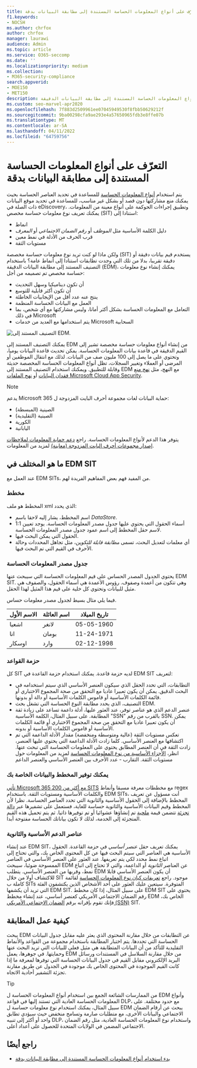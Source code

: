 ```yaml
---
title: التعرّف على أنواع المعلومات الحساسة المستندة إلى مطابقة البيانات بدقة
f1.keywords:
- NOCSH
ms.author: chrfox
author: chrfox
manager: laurawi
audience: Admin
ms.topic: article
ms.service: O365-seccomp
ms.date: ''
ms.localizationpriority: medium
ms.collection:
- M365-security-compliance
search.appverid:
- MOE150
- MET150
description: تعرف على أنواع المعلومات الحساسة المستندة إلى مطابقة البيانات الدقيقة.
ms.custom: seo-marvel-apr2020
ms.openlocfilehash: 7f883d2509961ee07045949530f8fbb50629212f
ms.sourcegitcommit: 9ba00298cfa9ae293e4a57650965fdb3e8ffe07b
ms.translationtype: MT
ms.contentlocale: ar-SA
ms.lasthandoff: 04/11/2022
ms.locfileid: "64759756"
---
```

# <a name="learn-about-exact-data-match-based-sensitive-information-types"></a>التعرّف على أنواع المعلومات الحساسة المستندة إلى مطابقة البيانات بدقة

يتم استخدام [أنواع المعلومات الحساسة](sensitive-information-type-learn-about.md) للمساعدة في تحديد العناصر الحساسة بحيث يمكنك منع مشاركتها دون قصد أو بشكل غير مناسب، للمساعدة في تحديد موقع البيانات ذات الصلة في eDiscovery، وتطبيق إجراءات الحوكمة على أنواع معينة من المعلومات. يمكنك تعريف نوع معلومات حساسة مخصص (SIT) استنادا إلى:

- انماط
- دليل الكلمة الأساسية مثل *الموظف* أو *رقم الضمان الاجتماعي* أو *المعرف*
- قرب الحرف من الأدلة في نمط معين
- مستويات الثقة

ولكن ماذا لو كنت تريد نوع معلومات حساسة مخصصة (SIT) يستخدم قيم بيانات دقيقة أو دقيقة تقريبا، بدلا من تلك التي وجدت تطابقات استنادا إلى أنماط عامة؟ باستخدام التصنيف المستند إلى مطابقة البيانات الدقيقة (EDM)، يمكنك إنشاء نوع معلومات حساسة مخصص تم تصميمه من أجل:

- أن تكون ديناميكيا وسهل التحديث
- أن تكون أكثر قابلية للتوسع
- ينتج عنه عدد أقل من الإيجابيات الخاطئة
- العمل مع البيانات الحساسة المنظمة
- التعامل مع المعلومات الحساسة بشكل أكثر أمانا، وليس مشاركتها مع أي شخص، بما في ذلك Microsoft
- يتم استخدامها مع العديد من خدمات Microsoft السحابية

![التصنيف المستند إلى EDM.](../media/EDMClassification.png)

يمكنك التصنيف المستند إلى EDM من إنشاء أنواع معلومات حساسة مخصصة تشير إلى القيم الدقيقة في قاعدة بيانات المعلومات الحساسة. يمكن تحديث قاعدة البيانات يوميا، وتحتوي على ما يصل إلى 100 مليون صف من البيانات. لذلك مع انتقال الموظفين أو المرضى أو العملاء وتغيير السجلات، تظل أنواع المعلومات الحساسة المخصصة حديثة وقابلة للتطبيق. ويمكنك استخدام التصنيف المستند إلى EDM مع النهج، مثل [نهج منع فقدان البيانات](dlp-learn-about-dlp.md) أو [نهج الملفات Microsoft Cloud App Security](/cloud-app-security/data-protection-policies).

> [!NOTE]
> يدعم Microsoft 365 حماية البيانات لغات مجموعة أحرف البايت المزدوجة ل:
>
> - الصينية (المبسطة)
> - الصينية (التقليدية)
> - الكورية
> - اليابانية
>
> يتوفر هذا الدعم لأنواع المعلومات الحساسة. راجع [دعم حماية المعلومات لملاحظات إصدار مجموعات أحرف البايت المزدوجة (معاينة)](mip-dbcs-relnotes.md) لمزيد من المعلومات.

## <a name="whats-different-in-an-edm-sit"></a>ما هو المختلف في EDM SIT

عند العمل مع EDM SITs، من المفيد فهم بعض المفاهيم الفريدة لهم.  

### <a name="schema"></a>مخطط

المخطط هو ملف xml الذي يحدد:

- اسم المخطط، يشار إليه لاحقا باسم *DataStore*. 
- أسماء الحقول التي يحتوي عليها جدول مصدر المعلومات الحساسة. يوجد تعيين 1:1 لاسم حقل المخطط إلى اسم عمود جدول مصدر المعلومات الحساسة.
- الحقول التي يمكن البحث فيها.
- أي معلمات لتعديل البحث، تسمى *مطابقة قابلة للتكوين*، مثل تجاهل المحددات وحالة الأحرف في القيم التي تم البحث فيها.

### <a name="sensitive-information-source-table"></a>جدول مصدر المعلومات الحساسة

يحتوي الجدول المصدر الحساس على قيم المعلومات الحساسة التي سيبحث عنها EDM SIT. وهي تتكون من أعمدة وصفوف. رؤوس الأعمدة هي أسماء الحقول، والصفوف هي مثيل للبيانات وتحتوي كل خلية على قيم هذا المثيل لهذا الحقل.

فيما يلي مثال بسيط لجدول مصدر معلومات حساس.

|الاسم الأول|اسم العائلة|تاريخ الميلاد|
|---|---|---|
|اشعيا|لانغر| 05-05-1960|
|انا|بومان|11-24-1971|
|اوسكار|وارد|02-12-1998|

### <a name="rule-package"></a>حزمة القواعد

كل SIT لديه حزمة قاعدة. يمكنك استخدام حزمة القاعدة في EDM SIT لتعريف:

- التطابقات، التي تحدد الحقل الذي سيكون العنصر الأساسي الذي سيتم استخدامه في البحث الدقيق. يمكن أن يكون تعبيرا عاديا مع التحقق من صحة المجموع الاختباري أو قائمة الكلمات الأساسية أو قاموس الكلمات الأساسية أو دالة أو بدونها.
- التصنيف، الذي يحدد مطابقة النوع الحساسة التي تشغل بحث EDM.
- عنصر الدعم الذي هو عناصر توفر، عند العثور عليها، أدلة داعمة تساعد على زيادة ثقة المطابقة. على سبيل المثال، الكلمة الأساسية "SSN" بالقرب من رقم SSN. يمكن أن يكون تعبيرا عاديا مع التحقق من صحة المجموع الاختباري أو قائمة الكلمات الأساسية أو قاموس الكلمات الأساسية أو بدونه.
- تعكس مستويات الثقة (عالية ومتوسطة ومنخفضة) مقدار الأدلة الداعمة التي تم اكتشافها مع العنصر الأساسي. كلما زادت الأدلة الداعمة التي يحتوي عليها العنصر، زادت الثقة في أن العنصر المطابق يحتوي على المعلومات الحساسة التي تبحث عنها. انظر، [الأجزاء الأساسية من نوع المعلومات الحساسة](sensitive-information-type-learn-about.md#fundamental-parts-of-a-sensitive-information-type) لمزيد من المعلومات حول مستويات الثقة.
التقارب - عدد الأحرف بين العنصر الأساسي والعنصر الداعم

### <a name="you-supply-your-own-schema-and-data"></a>يمكنك توفير المخطط والبيانات الخاصة بك

[تأتي Microsoft 365 مع أكثر من 200 SITS](sensitive-information-type-entity-definitions.md) مع مخططات معرفة مسبقا وأنماط regex والكلمات الأساسية ومستويات الثقة. باستخدام EDM SITs، أنت مسؤول عن تعريف المخطط بالإضافة إلى الحقول الأساسية والثانوية التي تحدد العناصر الحساسة. نظرا لأن المخطط وقيم البيانات الأساسية والثانوية حساسة للغاية، فستعمل على تشفيرها عبر [دالة تجزئة](/dotnet/standard/security/ensuring-data-integrity-with-hash-codes) تتضمن قيمة [ملحية](https://en.wikipedia.org/wiki/Salt_(cryptography)#:~:text=The%20salt%20value%20is%20generated%20at%20random%20and,the%20salt%20value%20and%20hashed%20value%20are%20stored.) تم إنشاؤها عشوائيا أو تم توفيرها ذاتيا. ثم يتم تحميل هذه القيم المتجزئة إلى الخدمة، لذلك لا تكون بياناتك الحساسة مفتوحة أبدا.

### <a name="primary-and-secondary-support-elements"></a>عناصر الدعم الأساسية والثانوية

عند إنشاء EDM SIT، يمكنك تعريف حقل *عنصر أساسي* في حزمة القاعدة. الحقول الأساسية هي العناصر التي سيتم البحث فيها عن كل المحتوى الخاص بك، والتي تحتاج إلى اتباع نمط محدد لكي يتم تعريفها. عند العثور على العنصر الأساسي في العناصر الممسوحة ضوئيا، سيبحث EDM عن العناصر *الثانوية* أو الداعمة، والتي لا تحتاج إلى اتباع نمط، وقربها من العنصر الأساسي. يتطلب EDM أن يكون العنصر الأساسي قابلا للاكتشاف أولا من خلال SIT موجود. راجع [تعريفات كيان نوع المعلومات الحساسة](sensitive-information-type-entity-definitions.md) لقائمة كاملة ب SITs المتوفرة. سيتعين عليك العثور على أحد الأشخاص الذين يكتشفون الفئة التي تريد أن يكشفها EDM SIT. على سبيل المثال، إذا كان مخطط EDM SIT يحتوي على رقم الضمان الاجتماعي الأمريكي كعنصر أساسي، عند إنشاء مخطط EDM الخاص بك، فإنك تقوم بإقرانه برقم [الضمان الاجتماعي الأمريكي (SSN)](sensitive-information-type-entity-definitions.md#us-social-security-number-ssn) SIT.


## <a name="how-matching-works"></a>كيفية عمل المطابقة

يبحث EDM عن التطابقات من خلال مقارنة المحتوى الذي يعثر عليه مقابل جدول البيانات الحساسة التي تحددها. يتم اختبار المطابقة باستخدام مجموعة من القواعد والأنماط التقليدية للتأكد من أن البيانات المتطابقة هي مثيل فعلي للبيانات التي تريد البحث عنها وحمايتها. في جوهرها، يعمل EDM من خلال مقارنة السلاسل في المستندات ورسائل البريد الإلكتروني مقابل القيم في جدول البيانات الحساسة التي توفرها لمعرفة ما إذا كانت القيم الموجودة في المحتوى الخاص بك موجودة في الجدول عن طريق مقارنة تجزئة التشفير أحادية الاتجاه.

> [!TIP]
> من الممارسات الشائعة الجمع بين استخدام أنواع المعلومات الحساسة ل EDM وأنواع المعلومات الحساسة العادية التي تستند إليها في قواعد DLP، مع حدود مختلفة. على سبيل المثال، يمكنك استخدام نوع معلومات حساسة ل EDM يبحث عن أرقام الضمان الاجتماعي والبيانات الأخرى، مع متطلبات صارمة وتسامح منخفض حيث سيؤدي تطابق واحد أو أكثر إلى تنبيه DLP، واستخدام نوع المعلومات الحساسة العادية، مثل رقم الضمان الاجتماعي المضمن في الولايات المتحدة للحصول على أعداد أعلى.  

## <a name="see-also"></a>راجع أيضًا

- [بدء استخدام أنواع المعلومات الحساسة المستندة إلى مطابقة البيانات بدقة](sit-get-started-exact-data-match-based-sits-overview.md#get-started-with-exact-data-match-based-sensitive-information-types)
   
